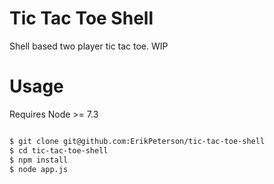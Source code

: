 # Tic Tac Toe Shell

Shell based two player tic tac toe. WIP

# Usage

Requires Node >= 7.3

```bash

$ git clone git@github.com:ErikPeterson/tic-tac-toe-shell
$ cd tic-tac-toe-shell
$ npm install
$ node app.js

```